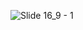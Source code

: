 ![Slide 16_9 - 1](https://github.com/leenrd/leenrd/assets/103997539/8a32ce90-972f-4026-a0f5-072c74c3f5bd)

